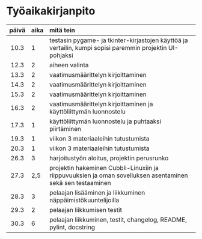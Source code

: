 # Työaikakirjanpito

| päivä | aika | mitä tein  |
| :----:|:-----| :-----|
| 10.3| 1    | testasin pygame- ja tkinter-kirjastojen käyttöä ja vertailin, kumpi sopisi paremmin projektin UI-pohjaksi |
| 12.3 | 2  | aiheen valinta |
| 13.3 | 2  | vaatimusmäärittelyn kirjoittaminen |
| 14.3 | 2  | vaatimusmäärittelyn kirjoittaminen |
| 15.3 | 2  | vaatimusmäärittelyn kirjoittaminen | 
| 16.3 | 2  | vaatimusmäärittelyn kirjoittaminen ja käyttöliittymän luonnostelu        |
| 17.3 | 1  | käyttöliittymän luonnostelu ja puhtaaksi piirtäminen | 
| 19.3 | 1 | viikon 3 materiaaleihin tutustumista |
| 20.3 | 1 | viikon 3 materiaaleihin tutustumista | 
| 26.3 | 3 | harjoitustyön aloitus, projektin perusrunko |
| 27.3 | 2,5 | projektin hakeminen Cubbli-Linuxiin ja riippuvuuksien ja oman sovelluksen asentaminen sekä sen testaaminen | 
| 28.3 | 3 | pelaajan lisääminen ja liikkuminen näppäimistökuuntelijoilla |
| 29.3 | 2 | pelaajan liikkumisen testit|
| 30.3 | 6 | pelaajan liikkuminen, testit, changelog, README, pylint, docstring |
